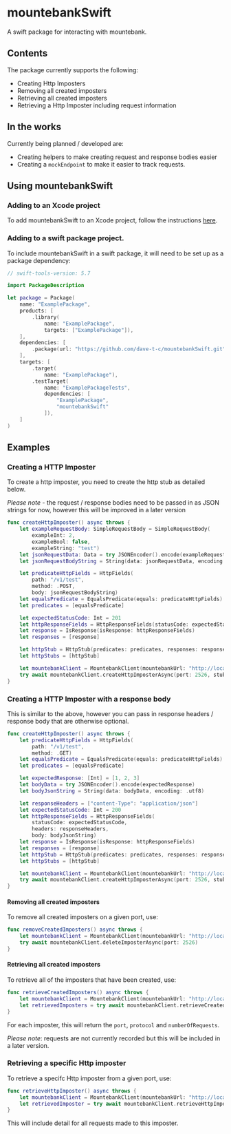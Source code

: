 # mountebankSwift

A swift package for interacting with mountebank.


## Contents
The package currently supports the following: 
- Creating Http Imposters
- Removing all created imposters
- Retrieving all created imposters
- Retrieving a Http Imposter including request information

## In the works
Currently being planned / developed are:
- Creating helpers to make creating request and response bodies easier
- Creating a `mockEndpoint` to make it easier to track requests.

## Using mountebankSwift
### Adding to an Xcode project
To add mountebankSwift to an Xcode project, follow the instructions [here](https://developer.apple.com/documentation/xcode/adding-package-dependencies-to-your-app).

### Adding to a swift package project.
To include mountebankSwift in a swift package, it will need to be set up as a package dependency: 
```swift
// swift-tools-version: 5.7

import PackageDescription

let package = Package(
    name: "ExamplePackage",
    products: [
        .library(
            name: "ExamplePackage",
            targets: ["ExamplePackage"]),
    ],
    dependencies: [
        .package(url: "https://github.com/dave-t-c/mountebankSwift.git", revision: "0.1")
    ],
    targets: [
        .target(
            name: "ExamplePackage"),
        .testTarget(
            name: "ExamplePackageTests",
            dependencies: [
                "ExamplePackage",
                "mountebankSwift"
            ]),
    ]
)
```

## Examples
### Creating a HTTP Imposter
To create a http imposter, you need to create the http stub as detailed below.

*Please note* - the request / response bodies need to be passed in as JSON strings for now, however this will be improved in a later version

```swift
func createHttpImposter() async throws {
    let exampleRequestBody: SimpleRequestBody = SimpleRequestBody(
        exampleInt: 2,
        exampleBool: false,
        exampleString: "test")
    let jsonRequestData: Data = try JSONEncoder().encode(exampleRequestBody)
    let jsonRequestBodyString = String(data: jsonRequestData, encoding: .utf8)

    let predicateHttpFields = HttpFields(
        path: "/v1/test",
        method: .POST,
        body: jsonRequestBodyString)
    let equalsPredicate = EqualsPredicate(equals: predicateHttpFields)
    let predicates = [equalsPredicate]

    let expectedStatusCode: Int = 201
    let httpResponseFields = HttpResponseFields(statusCode: expectedStatusCode)
    let response = IsResponse(isResponse: httpResponseFields)
    let responses = [response]

    let httpStub = HttpStub(predicates: predicates, responses: responses)
    let httpStubs = [httpStub]

    let mountebankClient = MountebankClient(mountebankUrl: "http://localhost:2525")
    try await mountebankClient.createHttpImposterAsync(port: 2526, stubs: httpStubs)
}
```

### Creating a HTTP Imposter with a response body
This is similar to the above, however you can pass in response headers / response body that are otherwise optional.
```swift
func createHttpImposter() async throws {
    let predicateHttpFields = HttpFields(
        path: "/v1/test",
        method: .GET)
    let equalsPredicate = EqualsPredicate(equals: predicateHttpFields)
    let predicates = [equalsPredicate]

    let expectedResponse: [Int] = [1, 2, 3]
    let bodyData = try JSONEncoder().encode(expectedResponse)
    let bodyJsonString = String(data: bodyData, encoding: .utf8)

    let responseHeaders = ["content-Type": "application/json"]
    let expectedStatusCode: Int = 200
    let httpResponseFields = HttpResponseFields(
        statusCode: expectedStatusCode,
        headers: responseHeaders,
        body: bodyJsonString)
    let response = IsResponse(isResponse: httpResponseFields)
    let responses = [response]
    let httpStub = HttpStub(predicates: predicates, responses: responses)
    let httpStubs = [httpStub]

    let mountebankClient = MountebankClient(mountebankUrl: "http://localhost:2525")
    try await mountebankClient.createHttpImposterAsync(port: 2526, stubs: httpStubs)
}
```

#### Removing all created imposters
To remove all created imposters on a given port, use: 
```swift
func removeCreatedImposters() async throws {
    let mountebankClient = MountebankClient(mountebankUrl: "http://localhost:2525")
    try await mountebankClient.deleteImposterAsync(port: 2526)
}
```

#### Retrieving all created imposters
To retrieve all of the imposters that have been created, use: 
```swift
func retrieveCreatedImposters() async throws {
    let mountebankClient = MountebankClient(mountebankUrl: "http://localhost:2525")
    let retrievedImposters = try await mountebankClient.retrieveCreatedImpostersAsync()
}
```
For each imposter, this will return the `port`, `protocol` and `numberOfRequests`.

*Please note*: requests are not currently recorded but this will be included in a later version.

### Retrieving a specific Http imposter
To retrieve a specifc Http imposter from a given port, use: 
```swift
func retrieveHttpImposter() async throws {
    let mountebankClient = MountebankClient(mountebankUrl: "http://localhost:2525")
    let retrievedImposter = try await mountebankClient.retrieveHttpImposterAsync(port: 2526)
}
```
This will include detail for all requests made to this imposter.